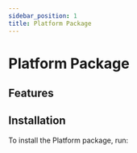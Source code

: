 ```yaml
---
sidebar_position: 1
title: Platform Package
---
```


# Platform Package

## Features


## Installation

To install the Platform package, run:

